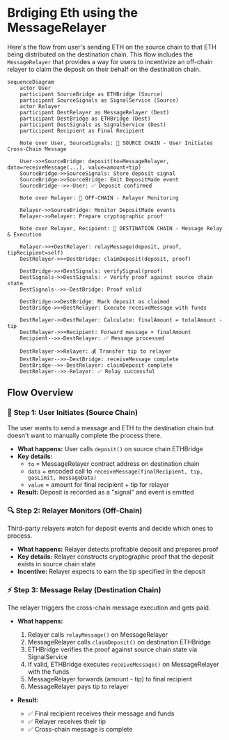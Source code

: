 # Brdiging Eth using the MessageRelayer

Here's the flow from user's sending ETH on the source chain to that ETH being distributed on the destination chain. This flow includes the `MessageRelayer` that provides a way for users to incentivize an off-chain relayer to claim the deposit on their behalf on the destination chain.

```mermaid
sequenceDiagram
    actor User
    participant SourceBridge as ETHBridge (Source)
    participant SourceSignals as SignalService (Source)
    actor Relayer
    participant DestRelayer as MessageRelayer (Dest)
    participant DestBridge as ETHBridge (Dest)
    participant DestSignals as SignalService (Dest)
    participant Recipient as Final Recipient

    Note over User, SourceSignals: 🔗 SOURCE CHAIN - User Initiates Cross-Chain Message

    User->>+SourceBridge: deposit(to=MessageRelayer, data=receiveMessage(...), value=amount+tip)
    SourceBridge->>SourceSignals: Store deposit signal
    SourceBridge->>SourceBridge: Emit DepositMade event
    SourceBridge-->>-User: ✅ Deposit confirmed

    Note over Relayer: 👀 OFF-CHAIN - Relayer Monitoring

    Relayer->>SourceBridge: Monitor DepositMade events
    Relayer->>Relayer: Prepare cryptographic proof

    Note over Relayer, Recipient: 🎯 DESTINATION CHAIN - Message Relay & Execution

    Relayer->>+DestRelayer: relayMessage(deposit, proof, tipRecipient=self)
    DestRelayer->>+DestBridge: claimDeposit(deposit, proof)
    
    DestBridge->>+DestSignals: verifySignal(proof)
    DestSignals->>DestSignals: ✓ Verify proof against source chain state
    DestSignals-->>-DestBridge: Proof valid
    
    DestBridge->>DestBridge: Mark deposit as claimed
    DestBridge->>+DestRelayer: Execute receiveMessage with funds
    
    DestRelayer->>DestRelayer: Calculate: finalAmount = totalAmount - tip
    DestRelayer->>+Recipient: Forward message + finalAmount
    Recipient-->>-DestRelayer: ✅ Message processed
    
    DestRelayer->>Relayer: 💰 Transfer tip to relayer
    DestRelayer-->>-DestBridge: receiveMessage complete
    DestBridge-->>-DestRelayer: claimDeposit complete
    DestRelayer-->>-Relayer: ✅ Relay successful
```

## Flow Overview

### 🚀 **Step 1: User Initiates (Source Chain)**

The user wants to send a message and ETH to the destination chain but doesn't want to manually complete the process there.

- **What happens:** User calls `deposit()` on source chain ETHBridge
- **Key details:**
  - `to` = MessageRelayer contract address on destination chain
  - `data` = encoded call to `receiveMessage(finalRecipient, tip, gasLimit, messageData)`
  - `value` = amount for final recipient + tip for relayer
- **Result:** Deposit is recorded as a "signal" and event is emitted

### 🔍 **Step 2: Relayer Monitors (Off-Chain)**

Third-party relayers watch for deposit events and decide which ones to process.

- **What happens:** Relayer detects profitable deposit and prepares proof
- **Key details:** Relayer constructs cryptographic proof that the deposit exists in source chain state
- **Incentive:** Relayer expects to earn the tip specified in the deposit

### ⚡ **Step 3: Message Relay (Destination Chain)**

The relayer triggers the cross-chain message execution and gets paid.

- **What happens:**
  1. Relayer calls `relayMessage()` on MessageRelayer
  2. MessageRelayer calls `claimDeposit()` on destination ETHBridge
  3. ETHBridge verifies the proof against source chain state via SignalService
  4. If valid, ETHBridge executes `receiveMessage()` on MessageRelayer with the funds
  5. MessageRelayer forwards (amount - tip) to final recipient
  6. MessageRelayer pays tip to relayer

- **Result:**
  - ✅ Final recipient receives their message and funds
  - ✅ Relayer receives their tip
  - ✅ Cross-chain message is complete
